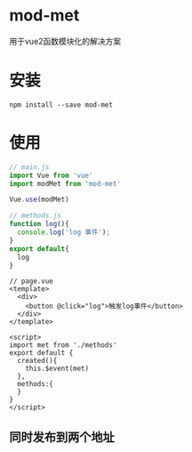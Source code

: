 # mod-met
用于vue2函数模块化的解决方案

# 安装
 ```
 npm install --save mod-met
 ```
  
# 使用
``` js
// main.js
import Vue from 'vue'
import modMet from 'mod-met'

Vue.use(modMet)
```

``` js
// methods.js
function log(){
  console.log('log 事件');
}
export default{
  log
}
```


``` vue
// page.vue
<template>
  <div>
    <button @click="log">触发log事件</button>
  </div>
</template>

<script>
import met from './methods'
export default {
  created(){
    this.$event(met)
  },
  methods:{
  }
}
</script>

```

## 同时发布到两个地址
  
